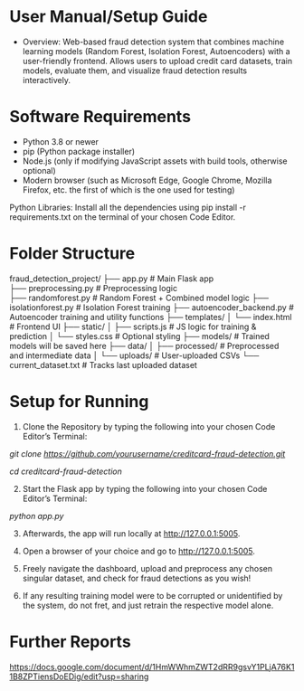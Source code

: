 # User Manual/Setup Guide
- Overview: Web-based fraud detection system that combines machine learning models (Random Forest, Isolation Forest, Autoencoders) with a user-friendly frontend. Allows users to upload credit card datasets, train models, evaluate them, and visualize fraud detection results interactively.

# Software Requirements
- Python 3.8 or newer
- pip (Python package installer)
- Node.js (only if modifying JavaScript assets with build tools, otherwise optional)
- Modern browser (such as Microsoft Edge, Google Chrome, Mozilla Firefox, etc. the first of which is the one used for testing)

Python Libraries: Install all the dependencies using pip install -r requirements.txt on the terminal of your chosen Code Editor.

# Folder Structure
fraud_detection_project/
├── app.py                   # Main Flask app	
├── preprocessing.py         # Preprocessing logic	
├── randomforest.py          # Random Forest + Combined model logic
├── isolationforest.py       # Isolation Forest training
├── autoencoder_backend.py   # Autoencoder training and utility functions
├── templates/
│   └── index.html           # Frontend UI
├── static/
│   ├── scripts.js           # JS logic for training & prediction
│   └── styles.css           # Optional styling
├── models/                  # Trained models will be saved here
├── data/
│   ├── processed/           # Preprocessed and intermediate data
│   └── uploads/             # User-uploaded CSVs
└── current_dataset.txt      # Tracks last uploaded dataset

# Setup for Running
1. Clone the Repository by typing the following into your chosen Code Editor’s Terminal:

  *git clone https://github.com/yourusername/creditcard-fraud-detection.git*

  *cd creditcard-fraud-detection*

2. Start the Flask app by typing the following into your chosen Code Editor’s Terminal: 

  *python app.py*

3. Afterwards, the app will run locally at http://127.0.0.1:5005. 

4. Open a browser of your choice and go to http://127.0.0.1:5005.

5. Freely navigate the dashboard, upload and preprocess any chosen singular dataset, and check for fraud detections as you wish!

6. If any resulting training model were to be corrupted or unidentified by the system, do not fret, and just retrain the respective model alone.

# Further Reports
https://docs.google.com/document/d/1HmWWhmZWT2dRR9gsvY1PLjA76K11B8ZPTiensDoEDig/edit?usp=sharing
